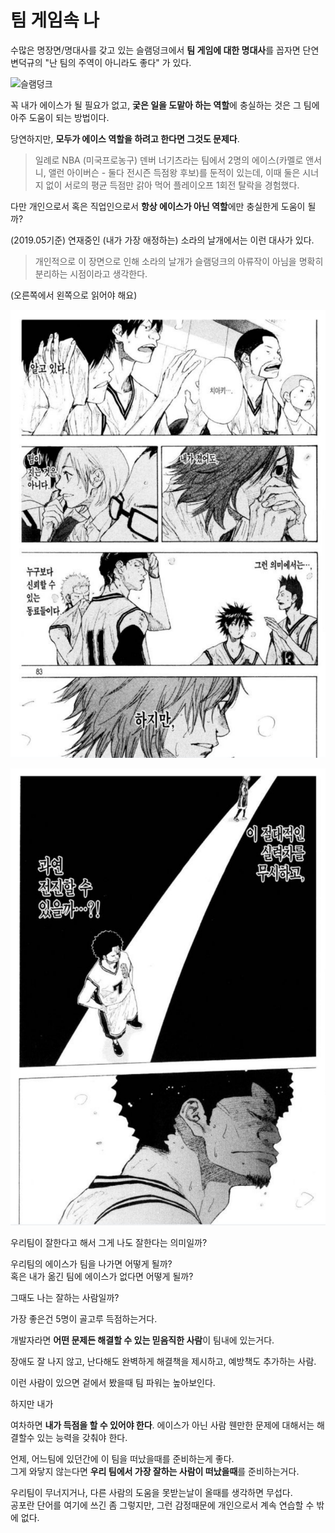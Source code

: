 # 팀 게임속 나

수많은 명장면/명대사를 갖고 있는 슬램덩크에서 **팀 게임에 대한 명대사**를 꼽자면 단연 변덕규의 "난 팀의 주역이 아니라도 좋다" 가 있다.  

![슬램덩크](./images/슬램덩크.png)

꼭 내가 에이스가 될 필요가 없고, **궃은 일을 도맡아 하는 역할**에 충실하는 것은 그 팀에 아주 도움이 되는 방법이다.  
  
당연하지만, **모두가 에이스 역할을 하려고 한다면 그것도 문제다**.  

> 일례로 NBA (미국프로농구) 덴버 너기츠라는 팀에서 2명의 에이스(카멜로 앤서니, 앨런 아이버슨 - 둘다 전시즌 득점왕 후보)를 둔적이 있는데, 이때 둘은 시너지 없이 서로의 평균 득점만 갉아 먹어 플레이오프 1회전 탈락을 경험했다.

다만 개인으로서 혹은 직업인으로서 **항상 에이스가 아닌 역할**에만 충실한게 도움이 될까?  
  
(2019.05기준) 연재중인 (내가 가장 애정하는) 소라의 날개에서는 이런 대사가 있다.  

> 개인적으로 이 장면으로 인해 소라의 날개가 슬램덩크의 아류작이 아님을 명확히 분리하는 시점이라고 생각한다.

(오른쪽에서 왼쪽으로 읽어야 해요)

![소라의날개1](./images/소라의날개1.png)

![소라의날개2](./images/소라의날개2.png)

우리팀이 잘한다고 해서 그게 나도 잘한다는 의미일까?  
  
우리팀의 에이스가 팀을 나가면 어떻게 될까?  
혹은 내가 옮긴 팀에 에이스가 없다면 어떻게 될까?  
  
그때도 나는 잘하는 사람일까?  
  
가장 좋은건 5명이 골고루 득점하는거다.  
  
개발자라면 **어떤 문제든 해결할 수 있는 믿음직한 사람**이 팀내에 있는거다.  
  
장애도 잘 나지 않고, 난다해도 완벽하게 해결책을 제시하고, 예방책도 추가하는 사람.  
  
이런 사람이 있으면 겉에서 봤을때 팀 파워는 높아보인다.  
  
하지만 내가 


  
여차하면 **내가 득점을 할 수 있어야 한다**.
에이스가 아닌 사람 웬만한 문제에 대해서는 해결할수 있는 능력을 갖춰야 한다.  
  
언제, 어느팀에 있던간에 이 팀을 떠났을때를 준비하는게 좋다.  
그게 와닿지 않는다면 **우리 팀에서 가장 잘하는 사람이 떠났을때**를 준비하는거다.  
  

우리팀이 무너지거나, 다른 사람의 도움을 못받는날이 올때를 생각하면 무섭다.  
공포란 단어를 여기에 쓰긴 좀 그렇지만, 그런 감정때문에 개인으로서 계속 연습할 수 밖에 없다.  



